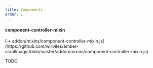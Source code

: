 ```yaml
---
title: Components
order: 1
---
```


#### component-controller-mixin

<span class="codelink">
[&rarr; addon/mixins/component-controller-mixin.js](https://github.com/willviles/ember-scrollmagic/blob/master/addon/mixins/component-controller-mixin.js)
</span>

TODO
